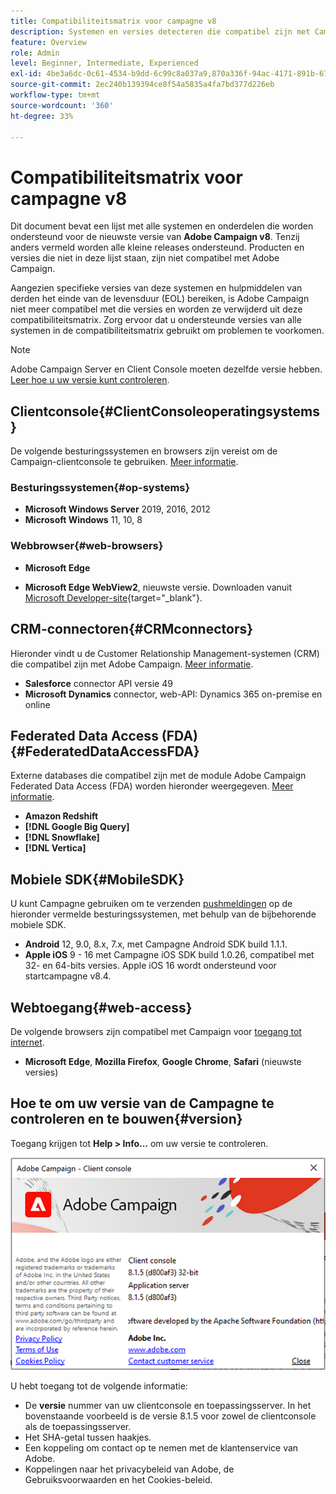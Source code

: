 ```yaml
---
title: Compatibiliteitsmatrix voor campagne v8
description: Systemen en versies detecteren die compatibel zijn met Campagne v8
feature: Overview
role: Admin
level: Beginner, Intermediate, Experienced
exl-id: 4be3a6dc-0c61-4534-b9dd-6c99c8a037a9,870a336f-94ac-4171-891b-67614feef6ef,bebdd930-c7f6-4629-a489-3c704b33f058,d493e613-eb61-43b1-9c6d-1bd881af0734
source-git-commit: 2ec240b139394ce8f54a5835a4fa7bd377d226eb
workflow-type: tm+mt
source-wordcount: '360'
ht-degree: 33%

---
```


# Compatibiliteitsmatrix voor campagne v8

Dit document bevat een lijst met alle systemen en onderdelen die worden ondersteund voor de nieuwste versie van **Adobe Campaign v8**. Tenzij anders vermeld worden alle kleine releases ondersteund. Producten en versies die niet in deze lijst staan, zijn niet compatibel met Adobe Campaign.

Aangezien specifieke versies van deze systemen en hulpmiddelen van derden het einde van de levensduur (EOL) bereiken, is Adobe Campaign niet meer compatibel met die versies en worden ze verwijderd uit deze compatibiliteitsmatrix. Zorg ervoor dat u ondersteunde versies van alle systemen in de compatibiliteitsmatrix gebruikt om problemen te voorkomen.

>[!NOTE]
>
>Adobe Campaign Server en Client Console moeten dezelfde versie hebben. [Leer hoe u uw versie kunt controleren](#version).

## Clientconsole{#ClientConsoleoperatingsystems}

De volgende besturingssystemen en browsers zijn vereist om de Campaign-clientconsole te gebruiken. [Meer informatie](connect.md).

### Besturingssystemen{#op-systems}

* **Microsoft Windows Server** 2019, 2016, 2012
* **Microsoft Windows** 11, 10, 8

### Webbrowser{#web-browsers}

* **Microsoft Edge**

* **Microsoft Edge WebView2**, nieuwste versie. Downloaden vanuit [Microsoft Developer-site](http://www.adobe.com/go/acc-ms-webview2-runtime-download){target="_blank"}.

## CRM-connectoren{#CRMconnectors}

Hieronder vindt u de Customer Relationship Management-systemen (CRM) die compatibel zijn met Adobe Campaign. [Meer informatie](../connect/crm.md).

* **Salesforce** connector API versie 49
* **Microsoft Dynamics** connector, web-API: Dynamics 365 on-premise en online

## Federated Data Access (FDA){#FederatedDataAccessFDA}

Externe databases die compatibel zijn met de module Adobe Campaign Federated Data Access (FDA) worden hieronder weergegeven. [Meer informatie](../connect/fda.md).

* **Amazon Redshift**
* **[!DNL Google Big Query]**
* **[!DNL Snowflake]**
* **[!DNL Vertica]**

## Mobiele SDK{#MobileSDK}

U kunt Campagne gebruiken om te verzenden [pushmeldingen](../send/push.md) op de hieronder vermelde besturingssystemen, met behulp van de bijbehorende mobiele SDK.

* **Android** 12, 9.0, 8.x, 7.x, met Campagne Android SDK build 1.1.1.
* **Apple iOS** 9 - 16 met Campagne iOS SDK build 1.0.26, compatibel met 32- en 64-bits versies. Apple iOS 16 wordt ondersteund voor startcampagne v8.4.


## Webtoegang{#web-access}

De volgende browsers zijn compatibel met Campaign voor [toegang tot internet](connect.md#web-access).

* **Microsoft Edge**, **Mozilla Firefox**, **Google Chrome**, **Safari** (nieuwste versies)

## Hoe te om uw versie van de Campagne te controleren en te bouwen{#version}

Toegang krijgen tot **Help > Info...** om uw versie te controleren.

![](assets/ac-version.png)

U hebt toegang tot de volgende informatie:

* De **versie** nummer van uw clientconsole en toepassingsserver. In het bovenstaande voorbeeld is de versie 8.1.5 voor zowel de clientconsole als de toepassingsserver.
* Het SHA-getal tussen haakjes.
* Een koppeling om contact op te nemen met de klantenservice van Adobe.
* Koppelingen naar het privacybeleid van Adobe, de Gebruiksvoorwaarden en het Cookies-beleid.
